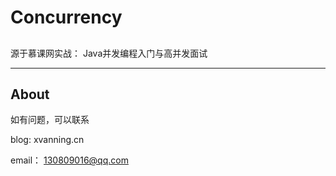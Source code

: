 # Concurrency


 


## 

源于慕课网实战： Java并发编程入门与高并发面试

------

## About 

如有问题，可以联系

blog: xvanning.cn

email： 130809016@qq.com



